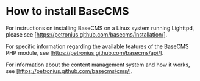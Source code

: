 # How to install BaseCMS

For instructions on installing BaseCMS on a Linux system running Lighttpd, please see [https://petronius.github.com/basecms/installation/].

For specific information regarding the available features of the BaseCMS PHP module, see [https://petronius.github.com/basecms/api/].

For information about the content management system and how it works, see [https://petronius.github.com/basecms/cms/].
